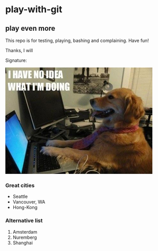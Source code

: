 # play-with-git

## play even more

This repo is for testing, playing, bashing and complaining.  Have fun!

Thanks, I will

Signature:

![](dog.jpg)

### Great cities
* Seattle
* Vancouver, WA
* Hong-Kong

### Alternative list
1. Amsterdam
2. Nuremberg
3. Shanghai
